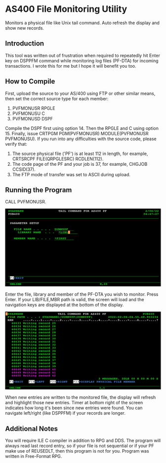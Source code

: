 # AS400 File Monitoring Utility
Monitors a physical file like Unix tail command. Auto refresh the display and show new records.

## Introduction
This tool was written out of frustration when required to repeatedly hit Enter key on DSPPFM command while monitoring log files (PF-DTA) for incoming transactions. I wrote this for me but I hope it will benefit you too.

## How to Compile
First, upload the source to your AS/400 using FTP or other similar means, then set the correct source type for each member:
1. PVFMONUSR RPGLE
2. PVFMONUSU C
3. PVFMONUSD DSPF

Compile the DSPF first using option 14. Then the RPGLE and C using option 15. Finally, issue CRTPGM PGM(PVFMONUSR) MODULE(PVFMONUSR PVFMONUSU). If you run into any difficulties with the source code, please verify that:
1. The source physical file ('PF') is at least 112 in length, for example, CRTSRCPF FILE(QRPGLESRC) RCDLEN(112).
2. The code page of the PF and your job is 37, for example, CHGJOB CCSID(37).
3. The FTP mode of transfer was set to ASCII during upload.

## Running the Program
CALL PVFMONUSR.

![This is an image](screenshot1.png)

Enter the file, library and member of the PF-DTA you wish to monitor. Press Enter. If your LIB/FILE,MBR path is valid, the screen will load and the navigation keys are displayed at the bottom of the display.

![This is an image](screenshot2.png)

When new entries are written to the monitored file, the display will refresh and highlight those new entries. Timer at bottom right of the screen indicates how long it's been since new entries were found. You can navigate left/right (like DSPPFM) if your records are longer.

## Additional Notes
You will require ILE C compiler in addition to RPG and DDS. The program will always read last record entry, so if your file is not sequential or if your PF make use of REUSEDLT, then this program is not for you. Program was written in Free-Format RPG.
